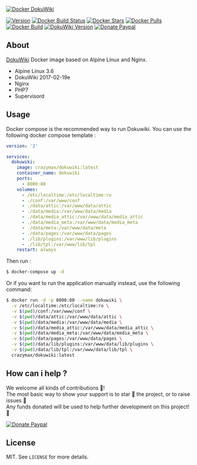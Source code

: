 [![Docker DokuWiki](https://raw.githubusercontent.com/crazy-max/docker-dokuwiki/master/res/dokuwiki_docker.png)](https://github.com/crazy-max/docker-dokuwiki)

[![Version](https://images.microbadger.com/badges/version/crazymax/dokuwiki.svg?style=flat-square)](https://microbadger.com/images/crazymax/dokuwiki) [![Docker Build Status](https://img.shields.io/docker/build/crazymax/dokuwiki.svg?style=flat-square)](https://hub.docker.com/r/crazymax/dokuwiki/) [![Docker Stars](https://img.shields.io/docker/stars/crazymax/dokuwiki.svg?style=flat-square)](https://hub.docker.com/r/crazymax/dokuwiki/) [![Docker Pulls](https://img.shields.io/docker/pulls/crazymax/dokuwiki.svg?style=flat-square)](https://hub.docker.com/r/crazymax/dokuwiki/) [![Docker Build](https://img.shields.io/docker/automated/crazymax/dokuwiki.svg?style=flat-square)](https://hub.docker.com/r/crazymax/dokuwiki/) [![DokuWiki Version](https://img.shields.io/badge/dokuwiki-2017--02--19e-yellow.svg?style=flat-square)](https://www.dokuwiki.org/releasenames) [![Donate Paypal](https://img.shields.io/badge/donate-paypal-7057ff.svg?style=flat-square)](https://www.paypal.com/cgi-bin/webscr?cmd=_s-xclick&hosted_button_id=USUQWRGP52U7N)

## About

[DokuWiki](https://www.dokuwiki.org/dokuwiki) Docker image based on Alpine Linux and Nginx.

* Alpine Linux 3.6
* DokuWiki 2017-02-19e
* Nginx
* PHP7
* Supervisord

## Usage

Docker compose is the recommended way to run Dokuwiki. You can use the following docker compose template :

```yaml
version: '2'

services:
  dokuwiki:
    image: crazymax/dokuwiki:latest
    container_name: dokuwiki
    ports:
      - 8000:80
    volumes:
      - /etc/localtime:/etc/localtime:ro
      - ./conf:/var/www/conf
      - ./data/attic:/var/www/data/attic
      - ./data/media:/var/www/data/media
      - ./data/media_attic:/var/www/data/media_attic
      - ./data/media_meta:/var/www/data/media_meta
      - ./data/meta:/var/www/data/meta
      - ./data/pages:/var/www/data/pages
      - ./lib/plugins:/var/www/lib/plugins
      - ./lib/tpl:/var/www/lib/tpl
    restart: always
```

Then run :

```bash
$ docker-compose up -d
```

Or if you want to run the application manually instead, use the following command:

```bash
$ docker run -d -p 8000:80 --name dokuwiki \
  -v /etc/localtime:/etc/localtime:ro \
  -v $(pwd)/conf:/var/www/conf \
  -v $(pwd)/data/attic:/var/www/data/attic \
  -v $(pwd)/data/media:/var/www/data/media \
  -v $(pwd)/data/media_attic:/var/www/data/media_attic \
  -v $(pwd)/data/media_meta:/var/www/data/media_meta \
  -v $(pwd)/data/pages:/var/www/data/pages \
  -v $(pwd)/data/lib/plugins:/var/www/data/lib/plugins \
  -v $(pwd)/data/lib/tpl:/var/www/data/lib/tpl \
  crazymax/dokuwiki:latest
```

## How can i help ?

We welcome all kinds of contributions :raised_hands:!<br />
The most basic way to show your support is to star :star2: the project, or to raise issues :speech_balloon:<br />
Any funds donated will be used to help further development on this project! :gift_heart:

[![Donate Paypal](https://raw.githubusercontent.com/crazy-max/docker-dokuwiki/master/res/paypal.png)](https://www.paypal.com/cgi-bin/webscr?cmd=_s-xclick&hosted_button_id=USUQWRGP52U7N)

## License

MIT. See `LICENSE` for more details.

